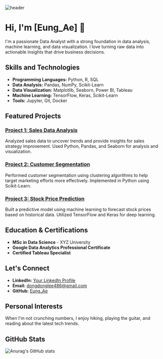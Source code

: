 ![header](https://capsule-render.vercel.app/api?type=rect&color=gradient&customColorList=0,2,2,5,30&text=Eung%20Ae%20World!&fontColor=d6ace6)

<!--
**someday486/someday486** is a ✨ _special_ ✨ repository because its `README.md` (this file) appears on your GitHub profile.

Here are some ideas to get you started:

- 🔭 I’m currently working on ...
- 🌱 I’m currently learning ...
- 👯 I’m looking to collaborate on ...
- 🤔 I’m looking for help with ...
- 💬 Ask me about ...
- 📫 How to reach me: ...
- 😄 Pronouns: ...
- ⚡ Fun fact: ...
-->
<!--
<a href="버튼을 눌렀을 때 이동할 링크" target="_blank"><img src="https://img.shields.io/badge/뱃지레이블-배경색?style=plastic&logo=appveyor&logoColor=ffffff"/></a>
-->

# Hi, I'm [Eung_Ae] 👋

I'm a passionate Data Analyst with a strong foundation in data analysis, machine learning, and data visualization. I love turning raw data into actionable insights that drive business decisions.

## Skills and Technologies

- **Programming Languages:** Python, R, SQL
- **Data Analysis:** Pandas, NumPy, Scikit-Learn
- **Data Visualization:** Matplotlib, Seaborn, Power BI, Tableau
- **Machine Learning:** TensorFlow, Keras, Scikit-Learn
- **Tools:** Jupyter, Git, Docker

## Featured Projects

### [Project 1: Sales Data Analysis](https://github.com/yourusername/project1)
Analyzed sales data to uncover trends and provide insights for sales strategy improvement. Used Python, Pandas, and Seaborn for analysis and visualization.

### [Project 2: Customer Segmentation](https://github.com/yourusername/project2)
Performed customer segmentation using clustering algorithms to help target marketing efforts more effectively. Implemented in Python using Scikit-Learn.

### [Project 3: Stock Price Prediction](https://github.com/yourusername/project3)
Built a predictive model using machine learning to forecast stock prices based on historical data. Utilized TensorFlow and Keras for deep learning.

## Education & Certifications

- **MSc in Data Science** - XYZ University
- **Google Data Analytics Professional Certificate**
- **Certified Tableau Specialist**

## Let's Connect

- **LinkedIn:** [Your LinkedIn Profile](https://www.linkedin.com/in/baby-soda-875b01307/)
- **Email:** dongdonglee486@gmail.com
- **GitHub:** [Eung_Ae](https://github.com/someday486)

## Personal Interests

When I'm not crunching numbers, I enjoy hiking, playing the guitar, and reading about the latest tech trends.

## GitHub Stats

![Anurag's GitHub stats](https://github-readme-stats.vercel.app/api?username=someday486&show_icons=true&theme=radical)
